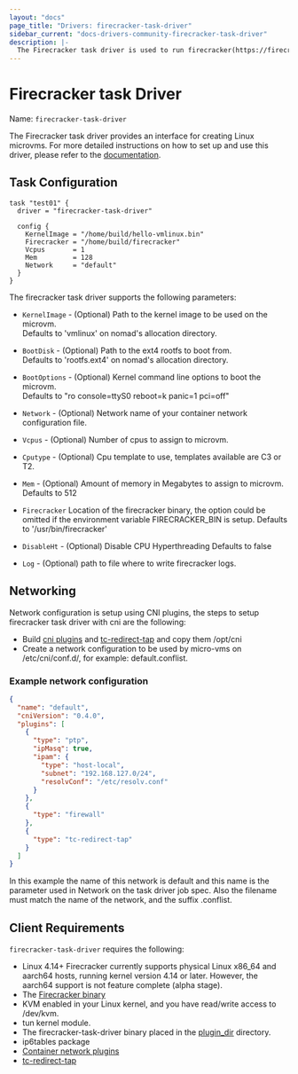 ```yaml
---
layout: "docs"
page_title: "Drivers: firecracker-task-driver"
sidebar_current: "docs-drivers-community-firecracker-task-driver"
description: |-
  The Firecracker task driver is used to run firecracker(https://firecracker-microvm.github.io/) microvms.
---
```


# Firecracker task Driver

Name: `firecracker-task-driver`

The Firecracker task driver provides an interface for creating Linux microvms.
For more detailed instructions on how to set up and use this driver, please refer to the [documentation][firecracker-task-guide].

## Task Configuration

```hcl
task "test01" {
  driver = "firecracker-task-driver"

  config {
    KernelImage = "/home/build/hello-vmlinux.bin"
    Firecracker = "/home/build/firecracker"
    Vcpus       = 1
    Mem         = 128
    Network     = "default"
  }
}
```

The firecracker task driver supports the following parameters:

* `KernelImage` - (Optional) Path to the kernel image to be used on the microvm.  
   Defaults to 'vmlinux' on nomad's allocation directory.

* `BootDisk` - (Optional) Path to the ext4 rootfs to boot from.  
   Defaults to 'rootfs.ext4' on nomad's allocation directory. 

* `BootOptions` - (Optional) Kernel command line options to boot the microvm.  
   Defaults to "ro console=ttyS0 reboot=k panic=1 pci=off"

* `Network` - (Optional) Network name of your container network configuration file.
 
* `Vcpus` - (Optional)  Number of cpus to assign to microvm.

* `Cputype` - (Optional) Cpu template to use, templates available are C3 or T2.

* `Mem` - (Optional) Amount of memory in Megabytes to assign to microvm.
   Defaults to 512

* `Firecracker` Location of the firecracker binary, the option could be omitted if the environment
   variable FIRECRACKER_BIN is setup.
   Defaults to '/usr/bin/firecracker'  

* `DisableHt` - (Optional) Disable CPU Hyperthreading
   Defaults to false 

* `Log` - (Optional) path to file where to write firecracker logs.

## Networking

Network configuration is setup using CNI plugins, the steps to setup firecracker task driver with cni are the following:

-    Build [cni plugins][Container network plugins] and [tc-redirect-tap][tc-redirect-tap] and copy them /opt/cni
-    Create a network configuration to be used by micro-vms on /etc/cni/conf.d/, for example: default.conflist.

### Example network configuration
```json
{
  "name": "default",
  "cniVersion": "0.4.0",
  "plugins": [
    {
      "type": "ptp",
      "ipMasq": true,
      "ipam": {
        "type": "host-local",
        "subnet": "192.168.127.0/24",
        "resolvConf": "/etc/resolv.conf"
      }
    },
    {
      "type": "firewall"
    },
    {
      "type": "tc-redirect-tap"
    }
  ]
}
```
In this example the name of this network is default and this name is the parameter used in Network on the task driver job spec. Also the filename must match the name of the network, and the suffix .conflist.

## Client Requirements

`firecracker-task-driver` requires the following:

* Linux 4.14+ Firecracker currently supports physical Linux x86_64 and aarch64 hosts, running kernel version 4.14 or later. However, the aarch64 support is not feature complete (alpha stage).
* The [Firecracker binary][Firecracker binary]
* KVM enabled in your Linux kernel, and you have read/write access to /dev/kvm.
* tun kernel module.
* The firecracker-task-driver binary placed in the [plugin_dir][plugin_dir] directory. 
* ip6tables package
* [Container network plugins][Container network plugins]
* [tc-redirect-tap][tc-redirect-tap] 

[plugin_dir]: /docs/configuration/index.html#plugin_dir
[tc-redirect-tap]:https://github.com/firecracker-microvm/firecracker-go-sdk/tree/master/cni
[Container network plugins]:https://github.com/containernetworking/plugins 
[Firecracker binary]:https://github.com/firecracker-microvm/firecracker/releases
[firecracker-task-guide]:https://github.com/cneira/firecracker-task-driver
